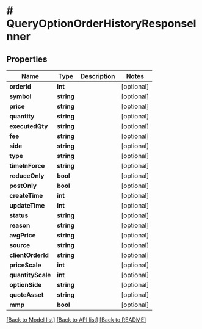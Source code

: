 # # QueryOptionOrderHistoryResponseInner

## Properties

Name | Type | Description | Notes
------------ | ------------- | ------------- | -------------
**orderId** | **int** |  | [optional]
**symbol** | **string** |  | [optional]
**price** | **string** |  | [optional]
**quantity** | **string** |  | [optional]
**executedQty** | **string** |  | [optional]
**fee** | **string** |  | [optional]
**side** | **string** |  | [optional]
**type** | **string** |  | [optional]
**timeInForce** | **string** |  | [optional]
**reduceOnly** | **bool** |  | [optional]
**postOnly** | **bool** |  | [optional]
**createTime** | **int** |  | [optional]
**updateTime** | **int** |  | [optional]
**status** | **string** |  | [optional]
**reason** | **string** |  | [optional]
**avgPrice** | **string** |  | [optional]
**source** | **string** |  | [optional]
**clientOrderId** | **string** |  | [optional]
**priceScale** | **int** |  | [optional]
**quantityScale** | **int** |  | [optional]
**optionSide** | **string** |  | [optional]
**quoteAsset** | **string** |  | [optional]
**mmp** | **bool** |  | [optional]

[[Back to Model list]](../../README.md#models) [[Back to API list]](../../README.md#endpoints) [[Back to README]](../../README.md)
